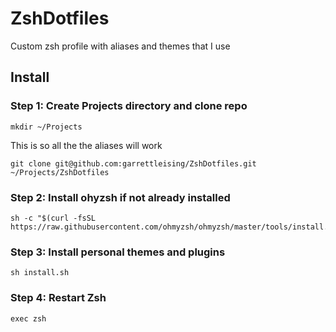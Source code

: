 # ZshDotfiles
Custom zsh profile with aliases and themes that I use

## Install

### Step 1: Create Projects directory and clone repo
```
mkdir ~/Projects
```
This is so all the the aliases will work
```
git clone git@github.com:garrettleising/ZshDotfiles.git ~/Projects/ZshDotfiles
```

### Step 2: Install ohyzsh if not already installed
```
sh -c "$(curl -fsSL https://raw.githubusercontent.com/ohmyzsh/ohmyzsh/master/tools/install.sh)"
```

### Step 3: Install personal themes and plugins
```
sh install.sh
```

### Step 4: Restart Zsh
```
exec zsh
```
